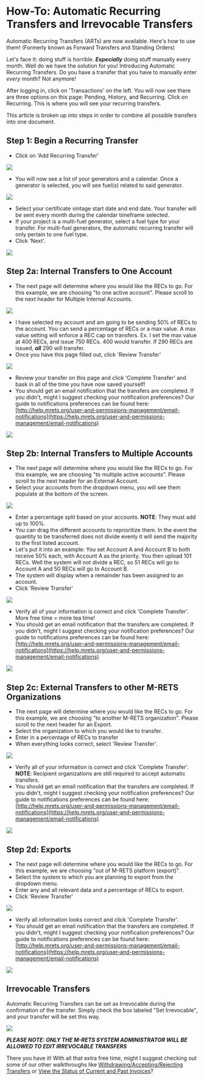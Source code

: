 How-To: Automatic Recurring Transfers and Irrevocable Transfers
===============================================================

Automatic Recurring Transfers (ARTs) are now available. Here's how to use them! (Formerly known as Forward Transfers and Standing Orders)

Let's face it: doing stuff is horrible. ***Especially*** doing stuff manually every month. Well do we have the solution for you! Introducing Automatic Recurring Transfers. Do you have a transfer that you have to manually enter *every* month? Not anymore!

After logging in, click on 'Transactions' on the left. You will now see there are three options on this page: Pending, History, and Recurring. Click on Recurring. This is where you will see your recurring transfers.

This article is broken up into steps in order to combine all possible transfers into one document.

Step 1: Begin a Recurring Transfer
----------------------------------

-   Click on 'Add Recurring Transfer'

![](https://github.com/mrets/photos/blob/master/automatic_recurring_transfers1.png?raw=true)

-   You will now see a list of your generators and a calendar. Once a generator is selected, you will see fuel(s) related to said generator.

![](https://github.com/mrets/photos/blob/master/automatic_recurring_transfers2.png)

-   Select your certificate vintage start date and end date. Your transfer will be sent every month during the calendar timeframe selected.
-   If your project is a multi-fuel generator, select a fuel type for your transfer. For multi-fuel generators, the automatic recurring transfer will only pertain to one fuel type.
-   Click 'Next'.

![](https://github.com/mrets/photos/blob/master/automatic_recurring_transfers3.png)

Step 2a: Internal Transfers to One Account
------------------------------------------

-   The next page will determine where you would like the RECs to go. For this example, we are choosing "to one active account". Please scroll to the next header for Multiple Internal Accounts.

![](https://github.com/mrets/photos/blob/master/automatic_recurring_transfers4.png)

-   I have selected my account and am going to be sending 50% of RECs to the account. You can send a percentage of RECs or a max value. A max value setting will enforce a REC cap on transfers. Ex. I set the max value at 400 RECs, and issue 750 RECs. 400 would transfer. If 290 RECs are issued, ***all*** 290 will transfer.
-   Once you have this page filled out, click 'Review Transfer'

![](https://github.com/mrets/photos/blob/master/automatic_recurring_transfers5.png)

-   Review your transfer on this page and click 'Complete Transfer' and bask in all of the time you have now saved yourself!
-   You should get an email notification that the transfers are completed. If you didn't, might I suggest checking your notification preferences? Our guide to notifications preferences can be found here: [http://help.mrets.org/user-and-permissions-management/email-notifications](https://help.mrets.org/user-and-permissions-management/email-notifications)

![](https://github.com/mrets/photos/blob/master/automatic_recurring_transfers6.png)

Step 2b: Internal Transfers to Multiple Accounts
------------------------------------------------

-   The next page will determine where you would like the RECs to go. For this example, we are choosing "to multiple active accounts". Please scroll to the next header for an External Account.
-   Select your accounts from the dropdown menu, you will see them populate at the bottom of the screen.

![](https://github.com/mrets/photos/blob/master/automatic_recurring_transfers7.png)

-   Enter a percentage split based on your accounts. **NOTE**: They must add up to 100%.
-   You can drag the different accounts to reprioritize them. In the event the quantity to be transferred does not divide evenly it will send the majority to the first listed account. 
-   Let's put it into an example: You set Account A and Account B to both receive 50% each, with Account A as the priority. You then upload 101 RECs. Well the system will not divide a REC, so 51 RECs will go to Account A and 50 RECs will go to Account B.
-   The system will display when a remainder has been assigned to an account.
-   Click 'Review Transfer'

![](https://github.com/mrets/photos/blob/master/automatic_recurring_transfers8.png)

-   Verify all of your information is correct and click 'Complete Transfer'. More free time = more tea time! 
-   You should get an email notification that the transfers are completed. If you didn't, might I suggest checking your notification preferences? Our guide to notifications preferences can be found here: [http://help.mrets.org/user-and-permissions-management/email-notifications](https://help.mrets.org/user-and-permissions-management/email-notifications)

![](https://github.com/mrets/photos/blob/master/automatic_recurring_transfers9.png)

Step 2c: External Transfers to other M-RETS Organizations
---------------------------------------------------------

-   The next page will determine where you would like the RECs to go. For this example, we are choosing "to another M-RETS organization". Please scroll to the next header for an Export.
-   Select the organization to which you would like to transfer.
-   Enter in a percentage of RECs to transfer
-   When everything looks correct, select 'Review Transfer'.

![](https://github.com/mrets/photos/blob/master/automatic_recurring_transfers10.png)

-   Verify all of your information is correct and click 'Complete Transfer'. **NOTE**: Recipient organizations are still required to accept automatic transfers.
-   You should get an email notification that the transfers are completed. If you didn't, might I suggest checking your notification preferences? Our guide to notifications preferences can be found here: [http://help.mrets.org/user-and-permissions-management/email-notifications](https://help.mrets.org/user-and-permissions-management/email-notifications)

![](https://github.com/mrets/photos/blob/master/automatic_recurring_transfers11.png)

Step 2d: Exports
----------------

-   The next page will determine where you would like the RECs to go. For this example, we are choosing "out of M-RETS platform (export)". 
-   Select the system to which you are planning to export from the dropdown menu.
-   Enter any and all relevant data and a percentage of RECs to export.
-   Click 'Review Transfer'

![](https://github.com/mrets/photos/blob/master/automatic_recurring_transfers12.png)

-   Verify all information looks correct and click 'Complete Transfer'.
-   You should get an email notification that the transfers are completed. If you didn't, might I suggest checking your notification preferences? Our guide to notifications preferences can be found here: [http://help.mrets.org/user-and-permissions-management/email-notifications](https://help.mrets.org/user-and-permissions-management/email-notifications)

![](https://github.com/mrets/photos/blob/master/automatic_recurring_transfers13.png)

Irrevocable Transfers
---------------------

Automatic Recurring Transfers can be set as Irrevocable during the confirmation of the transfer. Simply check the box labeled "Set Irrevocable", and your transfer will be set this way.

![](https://github.com/mrets/photos/blob/master/automatic_recurring_transfers14.png)

***PLEASE NOTE: ONLY THE M-RETS SYSTEM ADMINISTRATOR WILL BE ALLOWED TO EDIT IRREVOCABLE TRANSFERS***

There you have it! With all that extra free time, might I suggest checking out some of our other walkthroughs like [Withdrawing/Accepting/Rejecting Transfers](https://help.mrets.org/rec-management/withdrawingacceptingrejecting-transfers) or [View the Status of Current and Past Invoices](https://help.mrets.org/invoices/view-the-status-of-current-and-past-invoices)?
